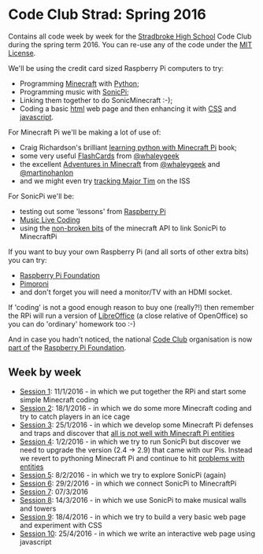 # Code Club Strad: Spring 2016
Contains all code week by week for the [Stradbroke High School](http://www.stradbrokehigh.co.uk/) Code Club during the spring term 2016. You can re-use any of the code under the [MIT License](LICENSE.md).

We'll be using the credit card sized Raspberry Pi computers to try:
 * Programming [Minecraft](http://pi.minecraft.net/) with [Python](http://www.stuffaboutcode.com/p/minecraft.html);
 * Programming music with [SonicPi](http://sonic-pi.net/);
 * Linking them together to do SonicMinecraft :-);
 * Coding a basic [html](http://www.w3schools.com/html/default.asp) web page and then enhancing it with [CSS](http://www.w3schools.com/css/default.asp) and [javascript](http://www.w3schools.com/js/default.asp).

For Minecraft Pi we'll be making a lot of use of:
 * Craig Richardson's brilliant [learning python with Minecraft Pi](https://www.raspberrypi.org/blog/learning-python-using-codecademy/) book;
 * some very useful [FlashCards](http://blog.whaleygeek.co.uk/wp-content/uploads/2013/06/minecraftPi-flashcards.pdf) from [@whaleygeek](https://twitter.com/whaleygeek)
 * the excellent [Adventures in Minecraft](http://www.stuffaboutcode.com/p/adventures-in-minecraft.html) from [@whaleygeek](https://twitter.com/whaleygeek) and [@martinohanlon](https://twitter.com/martinohanlon)
 * and we might even try [tracking Major Tim](https://damianmooney.wordpress.com/2016/02/16/raspberry-pi-minecraft-iss-tracker/) on the ISS

For SonicPi we'll be:
 * testing out some 'lessons' from [Raspberry Pi](https://www.raspberrypi.org/learning/sonic-pi-lessons/lessons/)
 * [Music Live Coding](http://www.sonicpiliveandcoding.com/)
 * using the [non-broken bits](MinecraftPi_entity_issues.md) of the minecraft API to link SonicPi to MinecraftPi

If you want to buy your own Raspberry Pi (and all sorts of other extra bits) you can try:
 * [Raspberry Pi Foundation](https://www.raspberrypi.org/products/)
 * [Pimoroni](https://shop.pimoroni.com/collections/raspberry-pi)
 * and don't forget you will need a monitor/TV with an HDMI socket.

If 'coding' is not a good enough reason to buy one (really?!) then remember the RPi will run a version of [LibreOffice](http://www.raspberryconnect.com/officesoftware/item/125-libreoffice-raspberry-pi) (a close relative of OpenOffice) so you can do 'ordinary' homework too :-)

And in case you hadn't noticed, the national [Code Club](https://www.codeclub.org.uk/) organisation is now [part of](https://www.raspberrypi.org/blog/putting-a-code-club-in-every-community/) the [Raspberry Pi Foundation](https://www.raspberrypi.org).

## Week by week
 * [Session 1](2016_01_11_session_1): 11/1/2016 - in which we put together the RPi and start some simple Minecraft coding
 * [Session 2](2016_01_18_session_2): 18/1/2016 - in which we do some more Minecraft coding and try to catch players in an ice cage
 * [Session 3](2016_01_25_session_3): 25/1/2016 - in which we develop some Minecraft Pi defenses and traps and discover that [all is not well with Minecraft Pi entities](MinecraftPi_entity_issues.md)
 * [Session 4](2016_02_01_session_4): 1/2/2016 - in which we try to run SonicPi but discover we need to upgrade the version (2.4 -> 2.9) that came with our Pis. Instead we revert to pythoning Minecraft Pi and continue to hit [problems with entities](MinecraftPi_entity_issues.md)
 * [Session 5](2016_02_08_session_5): 8/2/2016 - in which we try to explore SonicPi (again)
 * [Session 6](2016_02_29_session_6): 29/2/2016 - in which we connect SonicPi to MinecraftPi
 * [Session 7](2016_02_29_session_7): 07/3/2016 
 * [Session 8](2016_03_14_session_8): 14/3/2016 - in which we use SonicPi to make musical walls and towers
 * [Session 9](2016_04_18_session_9): 18/4/2016 - in which we try to build a very basic web page and experiment with CSS
 * [Session 10](2016_04_25_session_10): 25/4/2016 - in which we write an interactive web page using javascript

